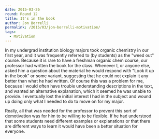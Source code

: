 ```yaml
---
date: 2015-03-26  
round: Round 12  
title: It's in the book  
author: Jon Borrelli  
permalink: /2015/03/jon-borrelli-motivation/  
tags:
  - Motivation
---  
```


In my undergrad institution biology majors took organic chemistry in our first year, and it was frequently referred to (by students) as the "weed out" course. Because it is rare to have a freshman organic chem course, our professor had written the book for the class. Whenever I, or anyone else, asked him a question about the material he would respond with "Look it up in the book" or some variant, suggesting that he could not explain it any better than what he had written. Of course this was a problem for me, because I would often have trouble understanding descriptions in the text, and wanted an alternative explanation, which it seemed he was unable to provide. I eventually lost the initial interest I had in the subject and wound up doing only what I needed to do to move on for my major.  

Really, all that was needed for the professor to prevent this sort of demotivation was for him to be willing to be flexible. If he had understood that some students need different examples or explanations or that there are different ways to learn it would have been a better situation for everyone. 